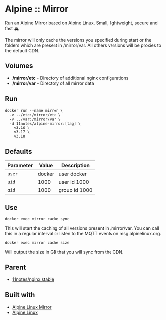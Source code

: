 # Alpine :: Mirror
Run an Alpine Mirror based on Alpine Linux. Small, lightweight, secure and fast 🏔️

The mirror will only cache the versions you specified during start or the folders which are present in /mirror/var. All others versions will be proxies to the default CDN.

## Volumes
* **/mirror/etc** - Directory of additional nginx configurations
* **/mirror/var** - Directory of all mirror data

## Run
```shell
docker run --name mirror \
  -v ../etc:/mirror/etc \
  -v ../var:/mirror/var \
  -d 11notes/alpine-mirror:[tag] \
    v3.16 \
    v3.17 \
    v3.18
```

## Defaults
| Parameter | Value | Description |
| --- | --- | --- |
| `user` | docker | user docker |
| `uid` | 1000 | user id 1000 |
| `gid` | 1000 | group id 1000 |

## Use
```shell
docker exec mirror cache sync
```
This will start the caching of all versions present in /mirror/var. You can call this in a regular interval or listen to the MQTT events on msg.alpinelinux.org.

```shell
docker exec mirror cache size
```
Will output the size in GB that you will sync from the CDN.

## Parent
* [11notes/nginx:stable](https://github.com/11notes/docker-nginx)

## Built with
* [Alpine Linux Mirror](https://dl-cdn.alpinelinux.org/alpine)
* [Alpine Linux](https://alpinelinux.org)
